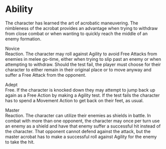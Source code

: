 # Ability
The character has learned the art of acrobatic maneuvering. The nimbleness of the acrobat provides an advantage when trying to withdraw from close combat or when wanting to quickly reach the middle of an enemy formation.

Novice<br>Reaction. The character may roll against Agility to avoid Free Attacks from enemies in melee go-time, either when trying to slip past an enemy or when attempting to withdraw. Should the test fail, the player must choose for their character to either remain in their original place or to move anyway and suffer a Free Attack from the opponent.

Adept<br>Free. If the character is knocked down they may attempt to jump back up again as a Free Action by making a Agility test. If the test fails the character has to spend a Movement Action to get back on their feet, as usual.

Master<br>Reaction. The character can utilize their enemies as shields in battle. In combat with more than one opponent, the character may once per turn use an enemy as a shield and have that enemy suffer a successful hit instead of the character. That opponent cannot defend against the attack, but the master acrobat has to make a successful roll against Agility for the enemy to take the hit.